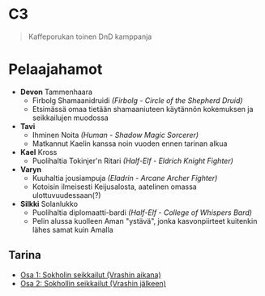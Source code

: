 # C3

> Kaffeporukan toinen DnD kamppanja

# Pelaajahamot
- **Devon** Tammenhaara
    - Firbolg Shamaanidruidi *(Firbolg - Circle of the Shepherd Druid)*
    - Etsimässä omaa tietään shamaaniuteen käytännön kokemuksen ja seikkailujen muodossa
- **Tavi**
    - Ihminen Noita *(Human - Shadow Magic Sorcerer)*
    - Matkannut Kaelin kanssa noin vuoden ennen tarinan alkua
- **Kael** Kross
    - Puolihaltia Tokinjer'n Ritari *(Half-Elf - Eldrich Knight Fighter)*
- **Varyn**
    - Kuuhaltia jousiampuja *(Eladrin - Arcane Archer Fighter)*
    - Kotoisin ilmeisesti Keijusalosta, aatelinen omassa ulottuvuudessaan(?)
- **Silkki** Solanlukko
    - Puolihaltia diplomaatti-bardi *(Half-Elf - College of Whispers Bard)*
    - Pelin alussa kuolleen Aman "ystävä", jonka kasvonpiirteet kuitenkin lähes samat kuin Amalla

## Tarina
- [Osa 1: Sokholin seikkailut (Vrashin aikana)](story/arc1.md)
- [Osa 2: Sokhollin seikkailut (Vrashin jälkeen)](story/arc2.md)